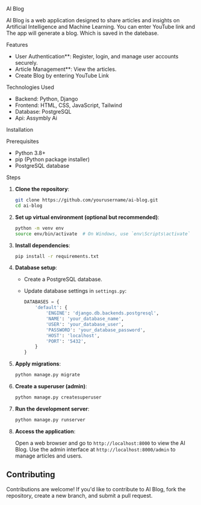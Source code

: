 AI Blog

AI Blog is a web application designed to share articles and insights on Artificial Intelligence and Machine Learning. You can enter YouTube link and The app will generate a blog. Which is saved in the datebase.

Features

- User Authentication**: Register, login, and manage user accounts securely.
- Article Management**: View the articles.
- Create Blog by entering YouTube Link

Technologies Used

- Backend: Python, Django
- Frontend: HTML, CSS, JavaScript, Tailwind
- Database: PostgreSQL
- Api: Assymbly Ai

Installation

Prerequisites

- Python 3.8+
- pip (Python package installer)
- PostgreSQL database

Steps

1. **Clone the repository**:

   ```bash
   git clone https://github.com/yourusername/ai-blog.git
   cd ai-blog
   ```

2. **Set up virtual environment (optional but recommended)**:

   ```bash
   python -m venv env
   source env/bin/activate  # On Windows, use `env\Scripts\activate`
   ```

3. **Install dependencies**:

   ```bash
   pip install -r requirements.txt
   ```

4. **Database setup**:

   - Create a PostgreSQL database.
   - Update database settings in `settings.py`:

     ```python
     DATABASES = {
         'default': {
             'ENGINE': 'django.db.backends.postgresql',
             'NAME': 'your_database_name',
             'USER': 'your_database_user',
             'PASSWORD': 'your_database_password',
             'HOST': 'localhost',
             'PORT': '5432',
         }
     }
     ```

5. **Apply migrations**:

   ```bash
   python manage.py migrate
   ```

6. **Create a superuser (admin)**:

   ```bash
   python manage.py createsuperuser
   ```

7. **Run the development server**:

   ```bash
   python manage.py runserver
   ```

8. **Access the application**:

   Open a web browser and go to `http://localhost:8000` to view the AI Blog. Use the admin interface at `http://localhost:8000/admin` to manage articles and users.

## Contributing

Contributions are welcome! If you'd like to contribute to AI Blog, fork the repository, create a new branch, and submit a pull request.
